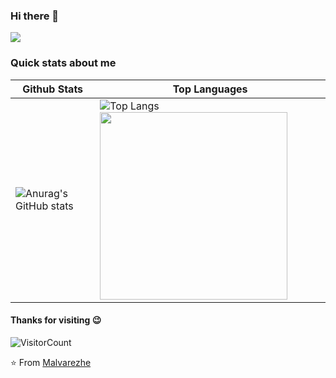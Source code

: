 ### Hi there 👋

<!--
**Malvarezhe/Malvarezhe** is a ✨ _special_ ✨ repository because its `README.md` (this file) appears on your GitHub profile.

Here are some ideas to get you started: 

- 🔭 I’m currently working on ...
- 🌱 I’m currently learning ...
- 👯 I’m looking to collaborate on ...
- 🤔 I’m looking for help with ...
- 💬 Ask me about ...
- 📫 How to reach me: ...
- 😄 Pronouns: ...
- ⚡ Fun fact: ...
-->


<img src="https://raw.githubusercontent.com/abhisheknaiidu/abhisheknaiidu/master/code.gif"/>

### Quick stats about me
| Github Stats | Top Languages |
| --- | --- |
![Anurag's GitHub stats](https://github-readme-stats.vercel.app/api?username=anuraghazra&show_icons=true&theme=vision-friendly-dark) | ![Top Langs](https://github-readme-stats.vercel.app/api/top-langs/?username=Malvarezhe&theme=radical)<img src="https://github.com/Malvarezhe" alt="" style="float: left; margin-right: 10px;" width="300px" />





#### Thanks for visiting 😉
![VisitorCount](https://profile-counter.glitch.me/Malvarezhe/count.svg)

⭐️ From [Malvarezhe](https://github.com/Malvarezhe)


